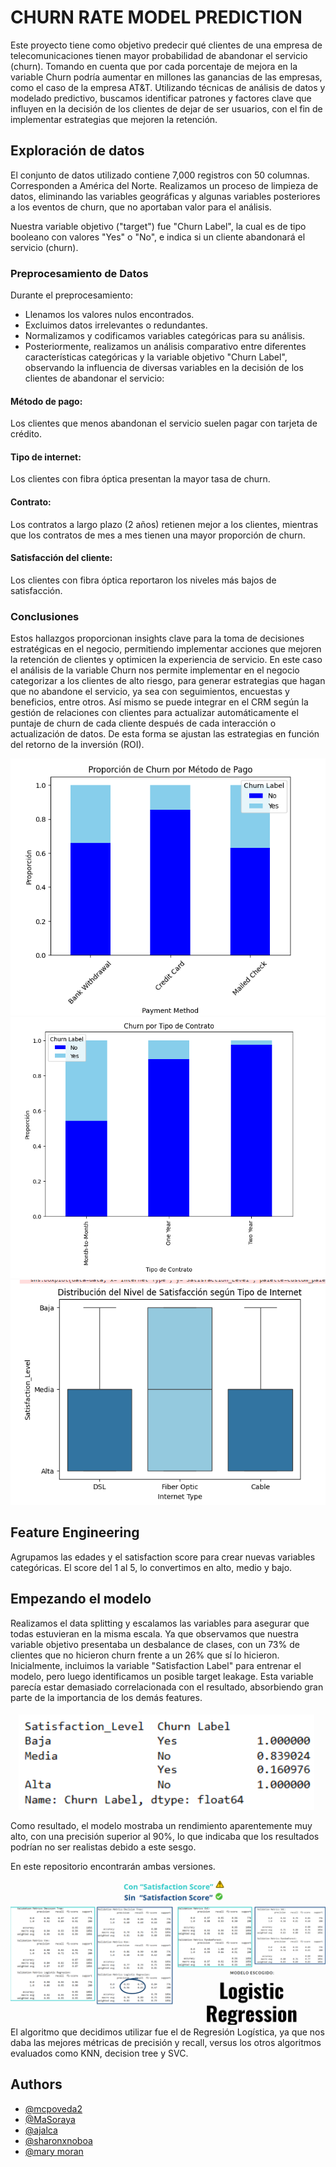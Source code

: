 
# CHURN RATE MODEL PREDICTION

Este proyecto tiene como objetivo predecir qué clientes de una empresa de telecomunicaciones tienen mayor probabilidad de abandonar el servicio (churn). Tomando en cuenta que por cada porcentaje de mejora en la variable Churn podría aumentar en millones las ganancias de  las empresas, como el caso de la empresa AT&T. Utilizando técnicas de análisis de datos y modelado predictivo, buscamos identificar patrones y factores clave que influyen en la decisión de los clientes de dejar de ser usuarios, con el fin de implementar estrategias que mejoren la retención. 


## Exploración de datos

El conjunto de datos utilizado contiene 7,000 registros con 50 columnas. Corresponden a América del Norte. Realizamos un proceso de limpieza de datos, eliminando las variables geográficas y algunas variables posteriores a los eventos de churn, que no aportaban valor para el análisis.

Nuestra variable objetivo ("target") fue "Churn Label", la cual es de tipo booleano con valores "Yes" o "No", e indica si un cliente abandonará el servicio (churn).

### Preprocesamiento de Datos
Durante el preprocesamiento:

- Llenamos los valores nulos encontrados.
- Excluimos datos irrelevantes o redundantes.
- Normalizamos y codificamos variables categóricas para su análisis.
- Posteriormente, realizamos un análisis comparativo entre diferentes características categóricas y la variable objetivo "Churn Label", observando la influencia de diversas variables en la decisión de los clientes de abandonar el servicio:

#### Método de pago: 
Los clientes que menos abandonan el servicio suelen pagar con tarjeta de crédito.
#### Tipo de internet: 
Los clientes con fibra óptica presentan la mayor tasa de churn.
#### Contrato: 
Los contratos a largo plazo (2 años) retienen mejor a los clientes, mientras que los contratos de mes a mes tienen una mayor proporción de churn.
#### Satisfacción del cliente: 
Los clientes con fibra óptica reportaron los niveles más bajos de satisfacción.
### Conclusiones
Estos hallazgos proporcionan insights clave para la toma de decisiones estratégicas en el negocio, permitiendo implementar acciones que mejoren la retención de clientes y optimicen la experiencia de servicio. En este caso el análisis de la variable Churn nos permite implementar en el negocio categorizar a los clientes de alto riesgo, para generar estrategias que hagan que no abandone el servicio, ya sea con seguimientos, encuestas y beneficios, entre otros. Así mismo se puede integrar en el CRM según la gestión de relaciones con clientes para actualizar automáticamente el puntaje de churn de cada cliente después de cada interacción o actualización de datos. De esta forma se ajustan las estrategias en función del retorno de la inversión (ROI).

![Proporción de clientes Churn por método de pago](https://github.com/mcpoveda2/ProyectoFinalPython/blob/main/images/PAYMENT%20VS%20CHURN%20LABEL.png)
![Proporción de clientes Churn por método de pago](https://github.com/mcpoveda2/ProyectoFinalPython/blob/main/images/churn%20contrato.png)
![Proporción de satisfacción vs tipo de internet](https://github.com/mcpoveda2/ProyectoFinalPython/blob/main/images/satisfaction%20vs%20internet%20type.png)

## Feature Engineering
Agrupamos las edades y el satisfaction score para crear nuevas variables categóricas.
El score del 1 al 5, lo convertimos en alto, medio y bajo. 

## Empezando el modelo

Realizamos el data splitting y escalamos las variables para asegurar que todas estuvieran en la misma escala. Ya que observamos que nuestra variable objetivo presentaba un desbalance de clases, con un 73% de clientes que no hicieron churn frente a un 26% que sí lo hicieron.
Inicialmente, incluimos la variable "Satisfaction Label" para entrenar el modelo, pero luego identificamos un posible target leakage. Esta variable parecía estar demasiado correlacionada con el resultado, absorbiendo gran parte de la importancia de los demás features. 

![Categorizando Satisfaction Score](https://github.com/mcpoveda2/ProyectoFinalPython/blob/main/images/satisfaction%20label%20categorica.png)

Como resultado, el modelo mostraba un rendimiento aparentemente muy alto, con una precisión superior al 90%, lo que indicaba que los resultados podrían no ser realistas debido a este sesgo.

En este repositorio encontrarán ambas versiones. 

![Categorizando Satisfaction Score](https://github.com/mcpoveda2/ProyectoFinalPython/blob/main/images/METRICAS.png) 
El algoritmo que decidimos utilizar fue el de Regresión Logística, ya que nos daba las mejores métricas de precisión y recall, versus los otros algoritmos evaluados como KNN, decision tree y SVC. 

## Authors

- [@mcpoveda2](https://github.com/mcpoveda2)
- [@MaSoraya](https://github.com/MaSoraya)
- [@ajalca](https://github.com/ajalca)
- [@sharonxnoboa](https://github.com/sharonxnoboa)
- [@mary moran](https://github.com/Mar5555555)
